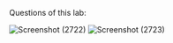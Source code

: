 Questions of this lab:

![Screenshot (2722)](https://user-images.githubusercontent.com/64818557/157392384-c3ffcd2a-919e-452c-a0cf-677c40e15a89.png)
![Screenshot (2723)](https://user-images.githubusercontent.com/64818557/157392404-4ad9b794-0f30-42d2-a67c-1a7627439437.png)
